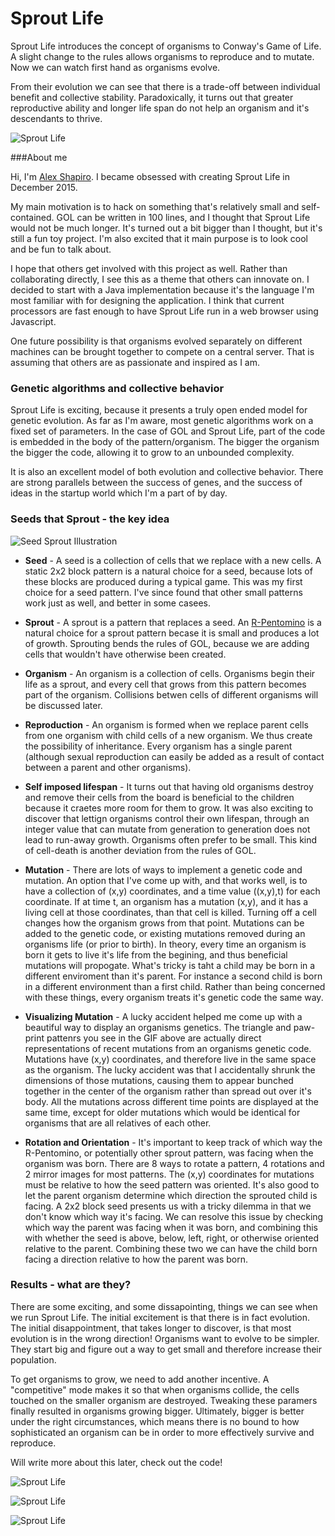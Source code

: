 # Sprout Life

Sprout Life introduces the concept of organisms to Conway's Game of Life. A slight change to the rules allows organisms to reproduce and to mutate. Now we can watch first hand as organisms evolve.

From their evolution we can see that there is a trade-off between individual benefit and collective stability. Paradoxically, it turns out that greater reproductive ability and longer life span do not help an organism and it's descendants to thrive.

![Sprout Life](https://github.com/ShprAlex/SproutLife/blob/master/resources/images/SproutLife_2016-01-27.gif)

###About me

Hi, I'm [Alex Shapiro](https://twitter.com/shpralex). I became obsessed with creating Sprout Life in December 2015. 

My main motivation is to hack on something that's relatively small and self-contained. GOL can be written in 100 lines, and I thought that Sprout Life would not be much longer. It's turned out a bit bigger than I thought, but it's still a fun toy project. I'm also excited that it main purpose is to look cool and be fun to talk about.

I hope that others get involved with this project as well. Rather than collaborating directly, I see this as a theme that others can innovate on. I decided to start with a Java implementation because it's the language I'm most familiar with for designing the application. I think that current processors are fast enough to have Sprout Life run in a web browser using Javascript.

One future possibility is that organisms evolved separately on different machines can be brought together to compete on a central server. That is assuming that others are as passionate and inspired as I am.

### Genetic algorithms and collective behavior

Sprout Life is exciting, because it presents a truly open ended model for genetic evolution. As far as I'm aware, most genetic algorithms work on a fixed set of parameters. In the case of GOL and Sprout Life, part of the code is embedded in the body of the pattern/organism. The bigger the organism the bigger the code, allowing it to grow to an unbounded complexity. 

It is also an excellent model of both evolution and collective behavior. There are strong parallels between the success of genes, and the success of ideas in the startup world which I'm a part of by day.

### Seeds that Sprout - the key idea

![Seed Sprout Illustration](https://github.com/ShprAlex/SproutLife/blob/master/resources/images/SeedSproutIllustration.png)

- **Seed** - A seed is a collection of cells that we replace with a new cells. A static 2x2 block pattern is a natural choice for a seed, because lots of these blocks are produced during a typical game. This was my first choice for a seed pattern. I've since found that other small patterns work just as well, and better in some casees.

- **Sprout** - A sprout is a pattern that replaces a seed. An [R-Pentomino](https://www.youtube.com/watch?v=bTPN3spiq1I) is a natural choice for a sprout pattern becase it is small and produces a lot of growth. Sprouting bends the rules of GOL, because we are adding cells that wouldn't have otherwise been created.

- **Organism** - An organism is a collection of cells. Organisms begin their life as a sprout, and every cell that grows from this pattern becomes part of the organism. Collisions betwen cells of different organisms will be discussed later.

- **Reproduction** - An organism is formed when we replace parent cells from one organism with child cells of a new organism. We thus create the possibility of inheritance. Every organism has a single parent (although sexual reproduction can easily be added as a result of contact between a parent and other organisms).

- **Self imposed lifespan** - It turns out that having old organisms destroy and remove their cells from the board is beneficial to the children because it craetes more room for them to grow. It was also exciting to discover that lettign organisms control their own lifespan, through an integer value that can mutate from generation to generation does not lead to run-away growth. Organisms often prefer to be small. This kind of cell-death is another deviation from the rules of GOL.

- **Mutation** - There are lots of ways to implement a genetic code and mutation. An option that I've come up with, and that works well, is to have a collection of (x,y) coordinates, and a time value ((x,y),t) for each coordinate. If at time t, an organism has a mutation (x,y), and it has a living cell at those coordinates, than that cell is killed. Turning off a cell changes how the organism grows from that point. Mutations can be added to the genetic code, or existing mutations removed during an organisms life (or prior to birth). In theory, every time an organism is born it gets to live it's life from the begining, and thus beneficial mutations will propogate. What's tricky is taht a child may be born in a different enviroment than it's parent. For instance a second child is born in a different environment than a first child. Rather than being concerned with these things, every organism treats it's genetic code the same way.
 
- **Visualizing Mutation** - A lucky accident helped me come up with a beautiful way to display an organisms genetics. The triangle and paw-print pattenrs you see in the GIF above are actually direct representations of recent mutations from an organisms genetic code. Mutations have (x,y) coordinates, and therefore live in the same space as the organism. The lucky accident was that I accidentally shrunk the dimensions of those mutations, causing them to appear bunched together in the center of the organism rather than spread out over it's body. All the mutations across different time points are displayed at the same time, except for older mutations which would be identical for organisms that are all relatives of each other.
 
- **Rotation and Orientation** - It's important to keep track of which way the R-Pentomino, or potentially other sprout pattern, was facing when the organism was born. There are 8 ways to rotate a pattern, 4 rotations and 2 mirror images for most patterns. The (x,y) coordinates for mutations must be relative to how the seed pattern was oriented. It's also good to let the parent organism determine which direction the sprouted child is facing. A 2x2 block seed presents us with a tricky dilemma in that we don't know which way it's facing. We can resolve this issue by checking which way the parent was facing when it was born, and combining this with whether the seed is above, below, left, right, or otherwise oriented relative to the parent. Combining these two we can have the child born facing a direction relative to how the parent was born.
 
### Results - what are they?

There are some exciting, and some dissapointing, things we can see when we run Sprout Life. The initial excitement is that there is in fact evolution. The initial disappointment, that takes longer to discover, is that most evolution is in the wrong direction! Organisms want to evolve to be simpler. They start big and figure out a way to get small and therefore increase their population.

To get organisms to grow, we need to add another incentive. A "competitive" mode makes it so that when organisms collide, the cells touched on the smaller organism are destroyed. Tweaking these paramers finally resulted in organisms growing bigger. Ultimately, bigger is better under the right circumstances, which means there is no bound to how sophisticated an organism can be in order to more effectively survive and reproduce.

Will write more about this later, check out the code!

![Sprout Life](https://github.com/ShprAlex/SproutLife/blob/master/resources/images/SproutLife%202016-01-27t.gif)

![Sprout Life](https://github.com/ShprAlex/SproutLife/blob/master/resources/images/SproutLife%202016-01-29a.gif)

![Sprout Life](https://github.com/ShprAlex/SproutLife/blob/master/resources/images/SproutLife%202016-01-28f.gif)

